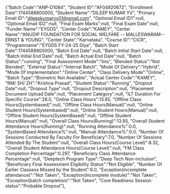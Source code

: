 {"Batch Code":"ANP-D1084",
"Student ID":"AF04920672",
"Enrollment Date":1744588800000,
"Student Name":"DILEEP KUMAR YV",
"Primary Email ID":"dileepkumaryv01@gmail.com",
"Optional Email ID1":null,
"Optional Email ID2":null,
"Final Exam Marks":null,
"Final Exam Date":null,
"Funder Name":"EYGDS",
"Center Code":"KAMEY",
"Center Name":"ANUDIP FOUNDATION FOR SOCIAL WELFARE -- MALLESWARAM-- ERNST & YOUNG",
"Center State":"Karnataka",
"Course ID":"CICR",
"Programname":"EYGDS FY-24-25 Diya",
"Batch Start Date":1744588800000,
"Batch End Date":null,
"Batch Initial Start Date":null,
"Batch Initial End Date":null,
"Batch Actual End Date":null,
"Batch Status":"running",
"Final Assessment Mode":"lms",
"Blended Status":"Not Blended",
"External Status":"Internal Batch",
"Mode Of Delivery":"Hybrid",
"Mode Of Implementation":"Online Center",
"Class Delivery Mode":"Online",
"Batch Type":"Biometric Not Available",
"Actual Center Code":"KAMEY",
"RM\/ SH\/ ZH":"Krishna Prasad",
"Student Status":"Running",
"Dropout Date":null,
"Dropout Type":null,
"Dropout Description":null,
"Placement Document Upload Date":null,
"Placement Category":null,
"ILT Duration For Specific Course":28.0,
"Online Class Hours":13.85,
"Offline Class Hours(Systembased)":null,
"Offline Class Hours(Manual)":null,
"Online Student Hours(Systembased)":null,
"Online Student Hours(Manual)":null,
"Offline Student Hours(SystemBased)":null,
"Offline Student Hours(Manual)":null,
"Overall Class Hours(Running)":13.85,
"Overall Student Attendance Hours(Running)":null,
"Running Attendance%":0.0,
"SystemBased Attendance%":null,
"Manual Attendance%":0.0,
"Number Of Sessions Conducted By Faculty For Beneficiary":7.0,
"Number Of Sessions Attended By The Student":null,
"Overall Class Hours(Course Level)":8.32,
"Overall Student Attendance Hours(Course Level)":null,
"FM Class Completion Percentage":0.297,
"Beneficiary Class Attendance Percentage":null,
"Deeptech Program Type":"Deep Tech Non-inclusion",
"Beneficiary Final Assessment Eligibility Status":"Not Eligible",
"Number Of Earlier Classess Missed by the Student":6.0,
"Exception(incomplete attendance)":"Not Taken",
"Exception(incomplete module)":"Not Taken",
"Exception(batch completion)":"Not Taken",
"Core Readiness Session status":"Probable Dropout"},

